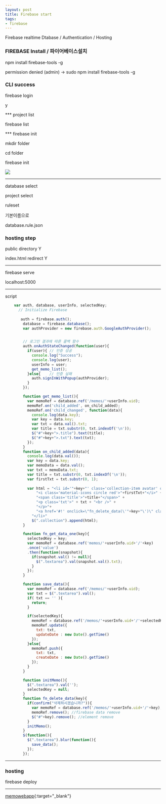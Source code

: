 ```yaml
---
layout: post
title: Firebase start
tags:
- firebase
---
```


Firebase realtime Dtabase / Authentication / Hosting


### FIREBASE Install / 파이어베이스설치 

npm install firebase-tools -g

permission denied (admin)
-> sudo npm install firebase-tools -g


### CLI success

firebase login

y


*** project list

firebase list


*** firebase init

mkdir folder

cd folder

firebase init

![](../images/170422_1.JPG)


---

database select

project select

ruleset

기본이름으로

database.rule.json



### hosting step

public directory Y

index.html redirect Y


---

firebase serve

localhost:5000

---

script

```javascript
	var auth, database, userInfo, selectedKey;
	  // Initialize Firebase
    
       auth = firebase.auth();
        database = firebase.database();
        var authProvider = new firebase.auth.GoogleAuthProvider();


        // 로그인 결과에 따른 콜백 함수
        auth.onAuthStateChanged(function(user){
          if(user){ // 인증 성공
            console.log("Success");
            console.log(user);
            userInfo = user;
            get_memo_list();
          }else{    // 인증 실패
            auth.signInWithPopup(authProvider);
          }
        });

        function get_memo_list(){
          var memoRef = database.ref('/memos/'+userInfo.uid);
          memoRef.on('child_added', on_child_added);
          memoRef.on('child_changed', function(data){
            console.log(data.key);
            var key = data.key;
            var txt = data.val().txt;
            var title = txt.substr(0, txt.indexOf('\n'));
            $("#"+key+">.title").text(title);
            $("#"+key+">.txt").text(txt);
          });
        }
        function on_child_added(data){
          console.log(data.val());
          var key = data.key;
          var memoData = data.val();
          var txt = memoData.txt;
          var title = txt.substr(0, txt.indexOf('\n'));
          var firstTxt = txt.substr(0, 1);
          
          var html = "<li id='"+key+"' class='collection-item avatar' onclick='fn_get_data_one(this.id);'>" +
              "<i class='material-icons circle red'>"+firstTxt+"</i>" +
              "<span class='title'>"+title+"</span>" +
              "<p class='txt'>" + txt + "<br />" +
              "</p>"+
              "<a href='#!' onclick=\"fn_delete_data(\'"+key+"\')\" class='secondary-content'><i class='material-icons'>grade</i></a>"
            "</li>"
            $(".collection").append(html);
        }

        function fn_get_data_one(key){
          selectedKey = key;
          var memoRef = database.ref('memos/'+userInfo.uid+'/'+key)
          .once('value')
          .then(function(snapshot){
            if(snapshot.val() != null){
              $(".textarea").val(snapshot.val().txt);
            }
          });
        }

        function save_data(){
          var memoRef = database.ref('/memos/'+userInfo.uid);
          var txt = $(".textarea").val();
          if( txt == '' ){
            return;
          }

          if(selectedKey){
            memoRef = database.ref('/memos/'+userInfo.uid+'/'+selectedKey);
            memoRef.update({
              txt: txt,
              updateDate : new Date().getTime()
            });
          }else{
            memoRef.push({
              txt: txt,
              createDate : new Date().getTime()
            });
          }
        }

        function initMemo(){
          $(".textarea").val('');
          selectedKey = null;
        }
        function fn_delete_data(key){
          if(confirm("삭제하시겠습니까?")){
            var memoRef = database.ref('/memos/'+userInfo.uid+'/'+key);
            memoRef.remove(); //firebase data remove
            $("#"+key).remove(); //element remove
          }
          initMemo();
        }
        $(function(){
          $(".textarea").blur(function(){
            save_data();
          });
        });
```

---

### hosting

firebase deploy


---

[memowebapp](https://memowebapp-1e86d.firebaseapp.com/){:target="_blank"}
